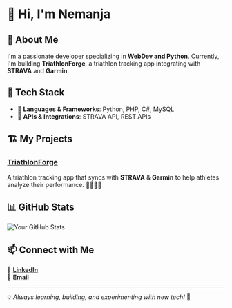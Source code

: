 <!--
**spy2901/spy2901** is a ✨ _special_ ✨ repository because its `README.md` (this file) appears on your GitHub profile.

Here are some ideas to get you started:

- 🔭 I’m currently working on ...
- 🌱 I’m currently learning ...
- 👯 I’m looking to collaborate on ...
- 🤔 I’m looking for help with ...
- 💬 Ask me about ...
- 📫 How to reach me: ...
- 😄 Pronouns: ...
- ⚡ Fun fact: ...
-->
# 👋 Hi, I'm Nemanja  

## 🚀 About Me
I'm a passionate developer specializing in **WebDev and Python**. Currently, I'm building **TriathlonForge**, a triathlon tracking app integrating with **STRAVA** and **Garmin**.  

## 🔧 Tech Stack
- 🚀 **Languages & Frameworks**: Python, PHP, C#, MySQL  
- 📡 **APIs & Integrations**: STRAVA API, REST APIs  

## 🏗️ My Projects
### [TriathlonForge]([https://github.com/yourusername/TriathlonForge](https://github.com/spy2901/TriathlonForge/))  
A triathlon tracking app that syncs with **STRAVA** & **Garmin** to help athletes analyze their performance. 🚴🏊‍♂️🏃  

<!--### [Other Project Name](https://github.com/yourusername/your-project)  
Short description of another project you’re working on.  
-->
## 📊 GitHub Stats
![Your GitHub Stats](https://github-readme-stats.vercel.app/api?username=spy2901&show_icons=true&theme=radical)  

## 📫 Connect with Me
🔗 **[LinkedIn]([https://linkedin.com/in/yourprofile](https://www.linkedin.com/in/nemanja-bozovic-24ab23296/))**  
📧 **[Email](mailto:nemanja.bozovic2007@email.com)**  

---

💡 *Always learning, building, and experimenting with new tech!* 🚀  


